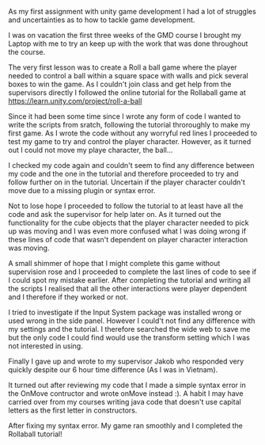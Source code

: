 As my first assignment with unity game development I had a lot of struggles and uncertainties as to how to tackle game development. 

I was on vacation the first three weeks of the GMD course I brought my Laptop with me to try an keep up with the work that was done throughout the course. 

The very first lesson was to create a Roll a ball game where the player needed to control a ball within a square space with walls and pick several boxes to win the game. 
As I couldn't join class and get help from the supervisors directly I followed the online tutorial for the Rollaball game at https://learn.unity.com/project/roll-a-ball 

Since it had been some time since I wrote any form of code I wanted to write the scripts from sratch, following the tutorial throroughly to make my first game. 
As I wrote the code without any worryful red lines I proceeded to test my game to try and control the player character. However, as it turned out I could not move my playe character, the ball... 

I checked my code again and couldn't seem to find any difference between my code and the one in the tutorial and therefore proceeded to try and follow further on in the tutorial. 
Uncertain if the player character couldn't move due to a missing plugin or syntax error. 

Not to lose hope I proceeded to follow the tutorial to at least have all the code and ask the supervisor for help later on. 
As it turned out the functionality for the cube objects that the player character needed to pick up was movíng and I was even more confused what I was doing wrong if these lines of code that wasn't dependent on player character interaction was moving. 

A small shimmer of hope that I might complete this game without supervision rose and I proceeded to complete the last lines of code to see if I could spot my mistake earlier. 
After completing the tutorial and writing all the scripts I realised that all the other interactions were player dependent and I therefore if they worked or not. 

I tried to investigate if the Input System package was installed wrong or used wrong in the side panel. However I could't not find any difference with my settings and the tutorial. 
I therefore searched the wide web to save me but the only code I could find would use the transform setting which I was not interested in using. 

Finally I gave up and wrote to my supervisor Jakob who responded very quickly despite our 6 hour time difference (As I was in Vietnam). 

It turned out after reviewing my code that I made a simple syntax error in the OnMove contructor and wrote onMove instead :). 
A habit I may have carried over from my courses writing java code that doesn't use capital letters as the first letter in constructors.

After fixing my syntax error. My game ran smoothly and I completed the Rollaball tutorial!
